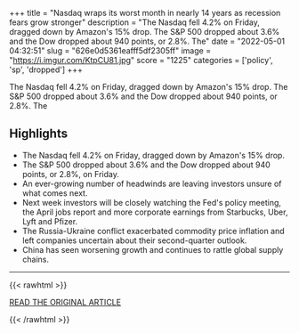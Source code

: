 +++
title = "Nasdaq wraps its worst month in nearly 14 years as recession fears grow stronger"
description = "The Nasdaq fell 4.2% on Friday, dragged down by Amazon's 15% drop. The S&P 500 dropped about 3.6% and the Dow dropped about 940 points, or 2.8%. The"
date = "2022-05-01 04:32:51"
slug = "626e0d5361eafff5df2305ff"
image = "https://i.imgur.com/KtpCU81.jpg"
score = "1225"
categories = ['policy', 'sp', 'dropped']
+++

The Nasdaq fell 4.2% on Friday, dragged down by Amazon's 15% drop. The S&P 500 dropped about 3.6% and the Dow dropped about 940 points, or 2.8%. The

## Highlights

- The Nasdaq fell 4.2% on Friday, dragged down by Amazon's 15% drop.
- The S&P 500 dropped about 3.6% and the Dow dropped about 940 points, or 2.8%, on Friday.
- An ever-growing number of headwinds are leaving investors unsure of what comes next.
- Next week investors will be closely watching the Fed's policy meeting, the April jobs report and more corporate earnings from Starbucks, Uber, Lyft and Pfizer.
- The Russia-Ukraine conflict exacerbated commodity price inflation and left companies uncertain about their second-quarter outlook.
- China has seen worsening growth and continues to rattle global supply chains.

---

{{< rawhtml >}}
  <p class="article-category">
    <a target="_blank" href="https://amp.cnn.com/cnn/2022/04/29/investing/dow-stock-market-today/index.html">READ THE ORIGINAL ARTICLE</a>
  </p>
{{< /rawhtml >}}
